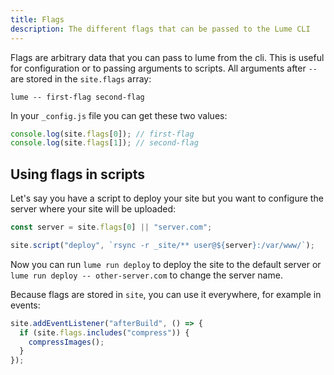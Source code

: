 ```yaml
---
title: Flags
description: The different flags that can be passed to the Lume CLI
---
```


Flags are arbitrary data that you can pass to lume from the cli. This is useful
for configuration or to passing arguments to scripts. All arguments after `--`
are stored in the `site.flags` array:

```
lume -- first-flag second-flag
```

In your `_config.js` file you can get these two values:

```js
console.log(site.flags[0]); // first-flag
console.log(site.flags[1]); // second-flag
```

## Using flags in scripts

Let's say you have a script to deploy your site but you want to configure the
server where your site will be uploaded:

```js
const server = site.flags[0] || "server.com";

site.script("deploy", `rsync -r _site/** user@${server}:/var/www/`);
```

Now you can run `lume run deploy` to deploy the site to the default server or
`lume run deploy -- other-server.com` to change the server name.

Because flags are stored in `site`, you can use it everywhere, for example in
events:

```js
site.addEventListener("afterBuild", () => {
  if (site.flags.includes("compress")) {
    compressImages();
  }
});
```
